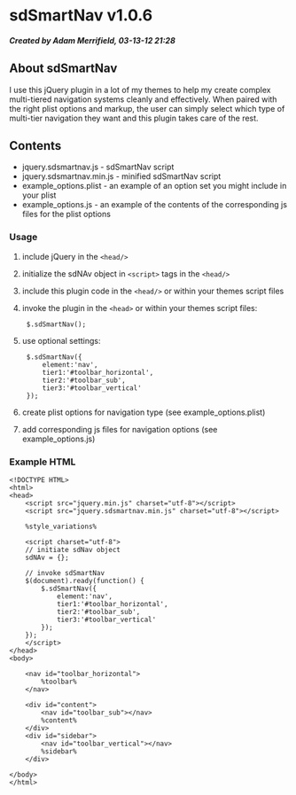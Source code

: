 # sdSmartNav v1.0.6 #
##### Created by Adam Merrifield, 03-13-12 21:28 #####

## About sdSmartNav ##

I use this jQuery plugin in a lot of my themes to help my create complex multi-tiered navigation systems cleanly and effectively. When paired with the right plist options and markup, the user can simply select which type of multi-tier navigation they want and this plugin takes care of the rest.

## Contents ##

* jquery.sdsmartnav.js - sdSmartNav script
* jquery.sdsmartnav.min.js - minified sdSmartNav script
* example_options.plist - an example of an option set you might include in your plist
* example_options.js - an example of the contents of the corresponding js files for the plist options

### Usage ###

1. include jQuery in the `<head/>`
2. initialize the sdNAv object in `<script>` tags in the `<head/>`
3. include this plugin code in the `<head/>` or within your themes script files
4. invoke the plugin in the `<head>` or within your themes script files:
	
		$.sdSmartNav();
		
5. use optional settings:

		$.sdSmartNav({
			element:'nav',
			tier1:'#toolbar_horizontal',
	        tier2:'#toolbar_sub',
	        tier3:'#toolbar_vertical'
		});
		
6. create plist options for navigation type (see example_options.plist)
7. add corresponding js files for navigation options (see example_options.js)

### Example HTML ###
	
	<!DOCTYPE HTML>
	<html>
	<head>
		<script src="jquery.min.js" charset="utf-8"></script>
		<script src="jquery.sdsmartnav.min.js" charset="utf-8"></script>
		
		%style_variations%

		<script charset="utf-8">
		// initiate sdNav object
		sdNAv = {};
		
		// invoke sdSmartNav
		$(document).ready(function() {
			$.sdSmartNav({
				element:'nav',
				tier1:'#toolbar_horizontal',
				tier2:'#toolbar_sub',
				tier3:'#toolbar_vertical'
			});
		});
		</script>
	</head>
	<body>
	
		<nav id="toolbar_horizontal">
			%toolbar%
		</nav>
		
		<div id="content">
			<nav id="toolbar_sub"></nav>
			%content%
		</div>
		<div id="sidebar">
			<nav id="toolbar_vertical"></nav>
			%sidebar%
		</div>

	</body>
	</html>